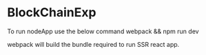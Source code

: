 # BlockChainExp

To run nodeApp use the below command
webpack && npm run dev

webpack will build the bundle required to run SSR react app.
